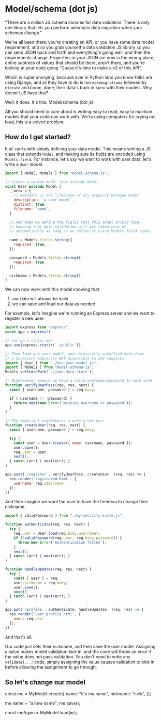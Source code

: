 # Model/schema (dot js)



"There are a million JS schema libraries for data validation. There is only one library that lets you perform automatic data migration when your schemas change."

We've all been there: you're creating an API, or you have some data model requirement, and so you grab yourself a data validation JS library so you can send JSON back and forth and everything's going well, and then the requirements change. Properties in your JSON are now in the wrong place, entire subtrees of values that should be there, aren't there, and you're looking at your code going "Guess it's time to make a v2 of this API".

Which is super annoying, because over in Python land you know folks are using Django, and all they have to do is run `makemigrations` followed by `migrate` and boom, done, their data's back in sync with their models. Why doesn't JS have that?

Well: it does. It's this. Model/schema (dot js).

All you should need to care about is writing easy to read, easy to maintain models that your code can work with. We're using computers for crying out loud, this is a solved problem.

## How do I get started?

It all starts with simply defining your data model. This means writing a JS class that extends `Model`, and making sure its fields are encoded using `Models.field`. For instance, let's say we want to work with user data: let's write a `User` model.

```js
import { Model, Models } from "model-schema-js";

// Create a custom model that extends Model
const User extends Model {
  __meta = {
    // metadata is the lifeblood of any properly managed model
    description: `a user model`,
    distinct: true,
    filename: `name`,
  }

  // And then we define the fields that this model should have,
  // knowing that data validation will get taken care of
  // automatically as long as we define it using Models.field types.

  name = Models.fields.string({
    required: true,
  });

  password = Models.fields.string({
    required: true
  });

  nickname = Models.fields.string();
}
```



We can now work with this model knowing that:

1. our data will always be valid
2. we can save and load our data as needed



For example, let's imagine we're running an Express server and we want to register a new user:

```js
import express from "express";
const app = express()

// set up a static dir
app.use(express.static(`./public`));

// Then load our user model, and universally save/load data from
// a directory expressly NOT accessible to web requests:
import { User } from "./our-user-model.js";
import { Models } from "model-schema-js";
Models.setStorePath(`./json-data-store`);

// Middleware: ensure we have a valid username/password to work with
function verifyUserPass(req, res, next) {
  const { username, password } = req.body;

  if (!username || !password) {
    return next(new Error(`missing username or password`));
  }
}

// The important middleware: create a new user
function createUser(req, res, next) {
  const { username, password } = req.body;

  try {
    const user = User.create({ name: username, password });
    user.save();
    req.user = user;
    next();
  } catch (err) { next(err); }
}

app.post(`/register`, verifyUserPass, createUser, (req, res) => {
  res.render(`registered.html`, {
    username: req.user.name
  });
})
```

And then imagine we want the user to have the freedom to change their nickname:

```js
import { validPassword } from "./my-security-suite.js";

function authenticate(req, res, next) {
  try {
    req.user = User.load(req.body.username);
    if (!validPassword(req.user, req.body.password)) {
      throw new Error(`Authentication failed`);
    }
    next();
  } catch (err) { next(err); }
}

function handleUpdates(req, res, next) {
  try {
    const { user } = req;
    user.nickname = req.body;
    user.save();
    next();
  } catch (err) { next(err); }
}

app.put(`/profile`, authenticate, handleUpdates, (req, res) => {
  res.render(`user_profile.html`, {
    user: req.user
  });
})
```

And that's all.

Our code just sets their nickname, and then save the user model. Assigning a value makes model validation kick in, and the code will throw an error if the value does not pass validation. You don't need to write any `validate(...)` code, simply assigning the value causes validation to kick in before allowing the assignment to go through.



## So let's change our model


const me = MyModel.create({
    name: "it's my name",
    nickname: "nick",
});

me.name = "a new name";
me.save();

const meAgain = MyModel.load(`me`);